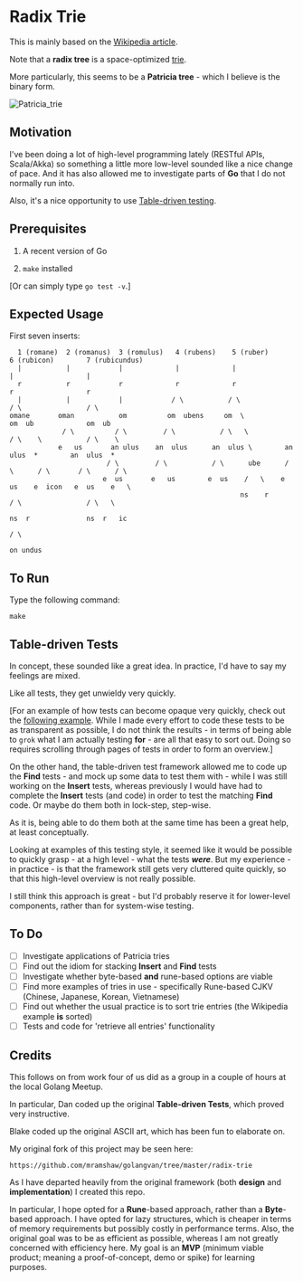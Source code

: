 # Radix Trie

This is mainly based on the [Wikipedia article](https://en.wikipedia.org/wiki/Radix_tree).

Note that a __radix tree__ is a space-optimized [trie](https://en.wikipedia.org/wiki/Trie).

More particularly, this seems to be a __Patricia tree__ - which I believe is the binary form.

![Patricia_trie](https://upload.wikimedia.org/wikipedia/commons/a/ae/Patricia_trie.svg)

## Motivation

I've been doing a lot of high-level programming lately (RESTful APIs, Scala/Akka) so
something a little more low-level sounded like a nice change of pace. And it has also
allowed me to investigate parts of __Go__ that I do not normally run into.

Also, it's a nice opportunity to use
[Table-driven testing](https://dave.cheney.net/2013/06/09/writing-table-driven-tests-in-go).

## Prerequisites

1. A recent version of Go

2. `make` installed

[Or can simply type `go test -v`.]

## Expected Usage

First seven inserts:

```
  1 (romane)  2 (romanus)  3 (romulus)   4 (rubens)    5 (ruber)         6 (rubicon)        7 (rubicundus)
  |           |            |             |             |                 |                  |
  r           r            r             r             r                 r                  r
  |           |            |            / \           / \               / \                / \
omane       oman           om          om  ubens     om  \             om  ub             om  ub
             / \          / \         / \           / \   \           / \    \           / \    \
            e   us       an ulus    an  ulus      an  ulus \        an  ulus  *        an  ulus  *
                        / \         / \           / \      ube      / \      / \       / \      / \
                       e  us       e   us        e  us    /   \    e  us    e  icon   e  us    e   \
                                                         ns    r           / \                / \   \
                                                                          ns  r              ns  r   ic
                                                                                                    / \
                                                                                                   on undus
```

## To Run

Type the following command:

    make

## Table-driven Tests

In concept, these sounded like a great idea. In practice, I'd have to say my feelings are mixed.

Like all tests, they get unwieldy very quickly.

[For an example of how tests can become opaque very quickly, check out the
[following example](https://github.com/mramshaw/RESTful-Recipes/blob/master/src/test/main_test.go).
While I made every effort to code these tests to be as transparent as possible, I do not think
the results - in terms of being able to `grok` what I am actually testing __for__ - are all that
easy to sort out. Doing so requires scrolling through pages of tests in order to form an overview.]

On the other hand, the table-driven test framework allowed me to code up the __Find__ tests - and
mock up some data to test them with - while I was still working on the __Insert__ tests, whereas
previously I would have had to complete the __Insert__ tests (and code) in order to test the matching
__Find__ code.  Or maybe do them both in lock-step, step-wise.

As it is, being able to do them both at the same time has been a great help, at least conceptually.

Looking at examples of this testing style, it seemed like it would be possible to quickly grasp - at
a high level - what the tests ***were***. But my experience - in practice - is that the framework
still gets very cluttered quite quickly, so that this high-level overview is not really possible.

I still think this approach is great - but I'd probably reserve it for lower-level components, rather
than for system-wise testing.

## To Do

- [ ] Investigate applications of Patricia tries
- [ ] Find out the idiom for stacking __Insert__ and __Find__ tests
- [ ] Investigate whether byte-based __and__ rune-based options are viable
- [ ] Find more examples of tries in use - specifically Rune-based CJKV (Chinese, Japanese, Korean, Vietnamese)
- [ ] Find out whether the usual practice is to sort trie entries (the Wikipedia example __is__ sorted)
- [ ] Tests and code for 'retrieve all entries' functionality

## Credits

This follows on from work four of us did as a group in a couple of hours at the local Golang Meetup.

In particular, Dan coded up the original __Table-driven Tests__, which proved very instructive.

Blake coded up the original ASCII art, which has been fun to elaborate on.

My original fork of this project may be seen here:

    https://github.com/mramshaw/golangvan/tree/master/radix-trie

As I have departed heavily from the original framework (both __design__ and __implementation__) I created this repo.

In particular, I hope opted for a __Rune__-based approach, rather than a __Byte__-based approach. I have opted
for lazy structures, which is cheaper in terms of memory requirements but possibly costly in performance terms.
Also, the original goal was to be as efficient as possible, whereas I am not greatly concerned with efficiency
here. My goal is an __MVP__ (minimum viable product; meaning a proof-of-concept, demo or spike) for learning purposes.
